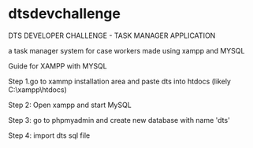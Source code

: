 # dtsdevchallenge
DTS DEVELOPER CHALLENGE - TASK MANAGER APPLICATION

a task manager system for case workers made using xampp and MYSQL

Guide for XAMPP with MYSQL

Step 1.go to xammp installation area and paste dts into htdocs (likely C:\xampp\htdocs)

Step 2: Open xampp and start MySQL

Step 3: go to phpmyadmin and create new database with name 'dts'

Step 4: import dts sql file
